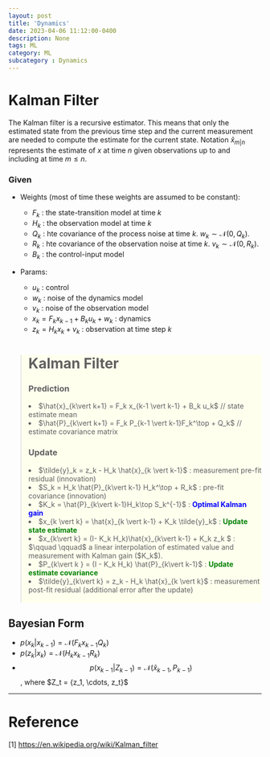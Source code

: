 ```yaml
---
layout: post
title: 'Dynamics'
date: 2023-04-06 11:12:00-0400
description: None
tags: ML
category: ML
subcategory : Dynamics 
---
```





# Kalman Filter 

The Kalman filter is a recursive estimator. This means that only the estimated state from the previous time step and the current measurement are needed to compute the estimate for the current state. Notation $\hat{x}_{m\vert n}$ represents the estimate of $x$ at time $n$ given observations up to and including at time $m\le n$. 

### Given 


* Weights (most of time these weights are assumed to be constant):
    * $F_k$ : the state-transition model at time $k$
    * $H_k$ : the observation model at time $k$ 
    * $Q_k$ : hte covariance of the process noise at time $k$.  $w_k \sim \mathcal{N}(0, Q_k)$.
    * $R_k$ : hte covariance of the observation noise at time $k$.  $v_k \sim \mathcal{N}(0, R_k)$.
    * $B_k$ : the control-input model 

* Params:
    * $u_k$ : control
    * $w_k$ : noise of the dynamics model 
    * $v_k$ : noise of the observation model
    * $x_k = F_k x_{k-1} + B_k u_k + w_k$ : dynamics 
    * $z_k = H_k x_k + v_k$ : observation at time step $k$

<Blockquote style='background-color:#FFFFEE'>
<h1> Kalman Filter </h1>
<h3> Prediction </h3>
<li>  $\hat{x}_{k\vert k+1} = F_k x_{k-1 \vert k-1} + B_k u_k$ // state estimate mean  </li>  
<li>  $\hat{P}_{k\vert k+1} = F_k P_{k-1 \vert k-1}F_k^\top  + Q_k$  // estimate covariance matrix </li>

<h3> Update </h3>
<li> $\tilde{y}_k = z_k - H_k \hat{x}_{k \vert k-1}$ : measurement pre-fit residual (innovation) </li> 
<li> $S_k = H_k \hat{P}_{k\vert k-1} H_k^\top + R_k$ : pre-fit covariance (innovation) </li> 
<li> $K_k = \hat{P}_{k\vert k-1}H_k\top S_k^{-1}$    : <strong style='color:blue'>Optimal Kalman gain </strong> </li> 
<li> $x_{k \vert k} = \hat{x}_{k \vert k-1} + K_k \tilde{y}_k$ : <strong style='color:green'>Update state estimate </strong> </li>
<li> $x_{k\vert k} = (I- K_k H_k)\hat{x}_{k\vert k-1} + K_k z_k $ : <br> $\qquad \qquad$ a linear interpolation of estimated value and measurement with Kalman gain ($K_k$). </li>
<li> $P_{k\vert k } = (I - K_k H_k) \hat{P}_{k\vert k-1}$  : <strong style='color:green'>Update estimate covariance </strong> </li>
<li> $\tilde{y}_{k\vert k} = z_k - H_k \hat{x}_{k \vert k}$ : measurement post-fit residual (additional error after the update) </li>
<br>


</Blockquote>

## Bayesian Form 

* $p(x_k \vert x_{k-1}) = \mathcal{N}(F_kx_{k-1} Q_k)$
* $p(z_k \vert x_k) = \mathcal{N}(H_k x_{k-1} R_k)$ 
* $$p(x_{k-1} \vert Z_{k-1}) = \mathcal{N} (\hat{x}_{k-1}, P_{k-1})$$, where $Z_t = \{z_1, \cdots, z_t}$




---

# Reference 

[1] https://en.wikipedia.org/wiki/Kalman_filter